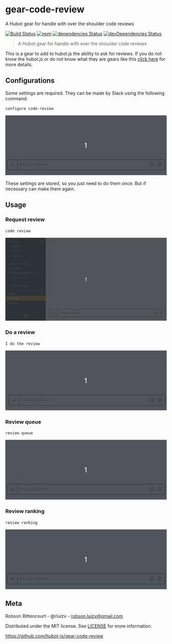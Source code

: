 # gear-code-review
A Hubot gear for handle with over the shoulder code reviews

[![Build Status](https://travis-ci.org/hubot-js/gear-code-review.svg?branch=master)](https://travis-ci.org/hubot-js/gear-code-review)  [![npm](https://img.shields.io/npm/v/gear-code-review.svg)](https://www.npmjs.com/package/gear-code-review) [![dependencies Status](https://david-dm.org/hubot-js/gear-code-review/status.svg)](https://david-dm.org/hubot-js/gear-code-review)  [![devDependencies Status](https://david-dm.org/hubot-js/gear-code-review/dev-status.svg)](https://david-dm.org/hubot-js/gear-code-review?type=dev)


> A Hubot gear for handle with over the shoulder code reviews

This is a gear to add to hubot.js the ability to ask for reviews. If you do not know the hubot.js or do not know what they are gears like this [click here](https://github.com/hubot-js/hubot.js/blob/master/README.md) for more details.

## Configurations

Some settings are required. They can be made by Slack using the following command:

```
configure code-review
```
![configure](media/configure.gif)

These settings are stored, so you just need to do them once. But if necessary can make them again.

## Usage

### Request review

```
code review
```

![ask-for-review](media/ask-for-review.gif)

### Do a review

```
I do the review
```

![do-review](media/do-review.gif)
### Review queue

```
review queue
```

![review-queue](media/review-queue.gif)

### Review ranking

```
review ranking
```

![review](media/review-ranking.gif)

## Meta
Robson Bittencourt - @rluizv - robson.luizv@gmail.com

Distributed under the MIT license. See [LICENSE](LICENSE) for more information.

https://github.com/hubot-js/gear-code-review
